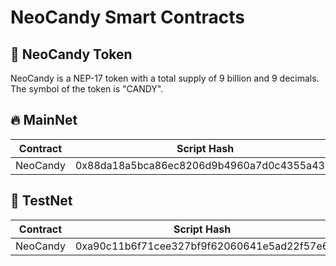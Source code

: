 # NeoCandy Smart Contracts

## 🍬 NeoCandy Token
NeoCandy is a NEP-17 token with a total supply of 9 billion and 9 decimals. The symbol of the token is "CANDY".

## 🔥 MainNet
| Contract        | Script Hash | Address | Monitor
|-----------------|-------------|---------|---------|
|NeoCandy | 0x88da18a5bca86ec8206d9b4960a7d0c4355a432f            |  NQDsdVp96k1VtzFPZgSmYdusACVCimmVnX       |  [Neotube](https://neo3.neotube.io/tokens/nep17/0x88da18a5bca86ec8206d9b4960a7d0c4355a432f)|

## 🧪 TestNet

| Contract        | Script Hash | Address | Monitor
|-----------------|-------------|---------|---------|
|NeoCandy | 0xa90c11b6f71cee327bf9f62060641e5ad22f57e6            |Nguu3iqurqPAWa5NabmQmGGZGu2XHqm2wj         | [Neotube](https://neo3.testnet.neotube.io/tokens/nep17/0xa90c11b6f71cee327bf9f62060641e5ad22f57e6)|


